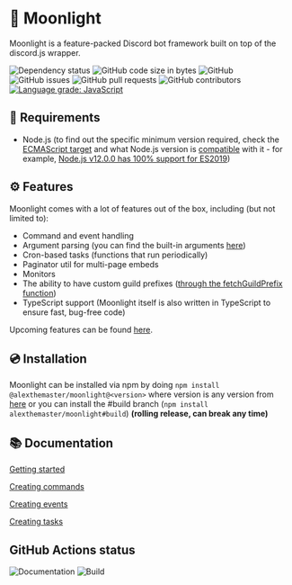 # 🌙 Moonlight
Moonlight is a feature-packed Discord bot framework built on top of the discord.js wrapper.

<!-- Badges -->
![Dependency status](https://david-dm.org/alexthemaster/moonlight.svg)
![GitHub code size in bytes](https://img.shields.io/github/languages/code-size/alexthemaster/moonlight)
![GitHub](https://img.shields.io/github/license/alexthemaster/moonlight)
![GitHub issues](https://img.shields.io/github/issues/alexthemaster/moonlight)
![GitHub pull requests](https://img.shields.io/github/issues-pr/alexthemaster/moonlight)
![GitHub contributors](https://img.shields.io/github/contributors/alexthemaster/moonlight)
[![Language grade: JavaScript](https://img.shields.io/lgtm/grade/javascript/g/alexthemaster/moonlight.svg?logo=lgtm&logoWidth=18)](https://lgtm.com/projects/g/alexthemaster/moonlight/context:javascript)


## 📝 Requirements
- Node.js (to find out the specific minimum version required, check the [ECMAScript target](https://github.com/alexthemaster/moonlight/blob/master/tsconfig.json#L3) and what Node.js version is [compatible](https://node.green) with it - for example, [Node.js v12.0.0 has 100% support for ES2019](https://i.imgur.com/eMsT1SV.png))

## ⚙ Features
Moonlight comes with a lot of features out of the box, including (but not limited to):
- Command and event handling
- Argument parsing (you can find the built-in arguments [here](https://github.com/alexthemaster/moonlight/tree/master/src/lib/arguments))
- Cron-based tasks (functions that run periodically)
- Paginator util for multi-page embeds
- Monitors
- The ability to have custom guild prefixes ([through the fetchGuildPrefix function](https://github.com/alexthemaster/moonlight/blob/master/src/lib/Client.ts#L151))
- TypeScript support (Moonlight itself is also written in TypeScript to ensure fast, bug-free code)

Upcoming features can be found [here](https://github.com/alexthemaster/moonlight/projects/1).

## 💿 Installation
Moonlight can be installed via npm by doing `npm install @alexthemaster/moonlight@<version>` where version is any version from [here](https://github.com/alexthemaster/moonlight/releases) or you can install the #build branch (`npm install alexthemaster/moonlight#build`) **(rolling release, can break any time)**

## 📚 Documentation 
[Getting started](https://alexthemaster.github.io/moonlight/classes/_lib_client_.moonlightclient.html#getting-started-with-moonlight)

[Creating commands](https://alexthemaster.github.io/moonlight/classes/_lib_structures_command_.command.html#creating-commands)

[Creating events](https://alexthemaster.github.io/moonlight/classes/_lib_structures_event_.event.html#creating-events)

[Creating tasks](https://alexthemaster.github.io/moonlight/classes/_lib_structures_task_.task.html#creating-tasks)

## GitHub Actions status
![Documentation](https://github.com/alexthemaster/moonlight/workflows/Documentation/badge.svg)
![Build](https://github.com/alexthemaster/moonlight/workflows/Build/badge.svg) 